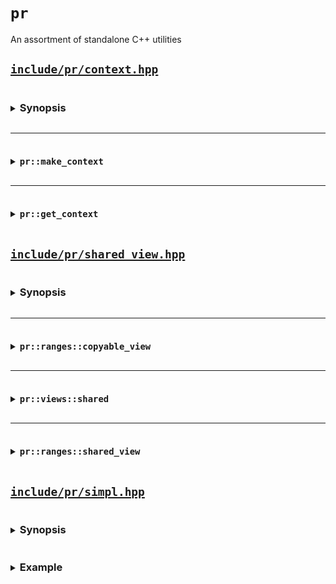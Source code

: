 # `pr`

An assortment of standalone C++ utilities

## [`include/pr/context.hpp`](include/pr/context.hpp)

<details>
<summary><h3 style="display:inline-block">Synopsis</h3></summary>

```cpp
namespace pr {

template <class T>
concept /*storable*/ = std::same_as<T, std::remove_cvref_t<T>>;

template </*storable*/ T>
inline thread_local constinit T * /*context*/ = nullptr;

template <class T>
concept /*makeable*/ =
    /*storable*/<std::remove_reference_t<T>> and not std::is_rvalue_reference_v<T>;

template <makeable_ T>
class /*provider*/ {
  using value_type = std::remove_reference_t<T>;

  // `mutable` prevents UB when `make_context` initializes a `const auto`
  [[no_unique_address]] mutable T inner_; // exposition-only
  value_type *outer_; // exposition-only

public:
  template <class... ArgsT>
    requires std::constructible_from<T, ArgsT...>
  explicit /*provider*/(ArgsT &&...args) noexcept(
      std::is_nothrow_constructible_v<T, ArgsT...>);

  /*provider*/(const /*provider*/ &) = delete;
  /*provider*/(/*provider*/ &&) = delete;

  ~/*provider*/() noexcept;
};

template </*makeable*/ T, class... ArgsT>
  requires std::constructible_from<T, ArgsT...>
[[nodiscard]] auto make_context(ArgsT &&...args) noexcept(
    std::is_nothrow_constructible_v<T, ArgsT...>) -> /*provider*/<T>;

template <class T>
concept /*gettable*/ = /*storable*/<std::remove_const_t<T>>;

template </*gettable*/ T>
[[nodiscard]] auto get_context() noexcept -> T *;

} // namespace pr
```

</details>

---

<details>
<summary><h3 style="display:inline-block"><code>pr::make_context</code></h3></summary>

```cpp
template </*makeable*/ T, class... ArgsT>
  requires std::constructible_from<T, ArgsT...>
[[nodiscard]] auto make_context(ArgsT &&...args) noexcept(
    std::is_nothrow_constructible_v<T, ArgsT...>) -> /*provider*/<T>;
```

Constructs and returns `/*provider*/<T>`, whose constructor initializes its members as if by `inner_(std::forward<ArgsT>(args)...), outer_(std::exchange(/*context*/<value_type>, std::addressof(inner_)))`. Its destructor restores `/*context*/<value_type>` to the value of `outer_`. `T` must be a cv-unqualified non-reference or lvalue-reference type, or the instantiation is ill-formed, which can result in substitution failure when the call appears in the immediate context of a template instantiation.

</details>

---

<details>
<summary><h3 style="display:inline-block"><code>pr::get_context</code></h3></summary>

```cpp
template </*gettable*/ T>
[[nodiscard]] auto get_context() noexcept -> T *;
```

Returns `/*context*/<value_type>`, whose value has been initialized by thread-local calls to `pr::make_context<value_type>(...)` or `pr::make_context<value_type &>(...)`, or `nullptr` otherwise. `T` must be an optionally const-qualified non-reference type, or the instantiation is ill-formed, which can result in substitution failure when the call appears in the immediate context of a template instantiation.

</details>

## [`include/pr/shared_view.hpp`](include/pr/shared_view.hpp)

<details>
<summary><h3 style="display:inline-block">Synopsis</h3></summary>

```cpp
namespace pr {
namespace ranges {

template <class T>
concept copyable_view = /* see description */;

template <std::ranges::viewable_range RangeT>
  requires std::is_object_v<RangeT>
class shared_view : public std::ranges::view_interface<shared_view<RangeT>> {
  std::shared_ptr<RangeT> base_; // exposition-only

public:
  shared_view() requires std::default_initializable<RangeT>;

  explicit shared_view(RangeT &&base);

  auto base() const noexcept -> RangeT &;

  auto begin() -> std::ranges::iterator_t<RangeT>;

  auto end() -> std::ranges::sentinel_t<RangeT>;
};

namespace views {

inline constexpr /* unspecified */ shared = /* unspecified*/;

} // namespace views
} // namespace ranges

namespace views = ranges::views;

} // namespace pr

template <class T>
inline constexpr bool
    std::ranges::enable_borrowed_range<pr::ranges::shared_view<T>> =
        std::ranges::enable_borrowed_range<T>;
```

</details>

---

<details>
<summary><h3 style="display:inline-block"><code>pr::ranges::copyable_view</code></h3></summary>

#### Concept

```cpp
namespace pr::ranges {

  template <class T>
  concept copyable_view =
    std::ranges::view<T> and std::copyable<T>;

}
```

The `pr::ranges::copyable_view` concept is a refinement of `std::ranges::view` for which `std::copyable` is satisfied.

</details>

---

<details>
<summary><h3 style="display:inline-block"><code>pr::views::shared</code></h3></summary>

#### Call signature

```cpp
template <std::ranges::viewable_range RangeT>
    requires /* see below */
constexpr auto shared(RangeT &&range) -> copyable_view auto;
```

Given an expression `e` of type `T`, the expression `pr::views::shared(e)` is expression-equivalent to:
- `std::views::all(e)`, if it is a well-formed expression and `std::views::all_t<T>` models `std::copyable`;
- `pr::ranges::shared_view{e}` otherwise.

</details>

---

<details>
<summary><h3 style="display:inline-block"><code>pr::ranges::shared_view</code></h3></summary>

<details>
<summary><h4 style="display:inline-block">Data members</h4></summary>

| Member object     | Definition                                                                    |
| ----------------- | ----------------------------------------------------------------------------- |
| `base_` (private) | A `std::shared_ptr` of the underlying range. (exposition-only member object*) |

</details>

<details>
<summary><h4 style="display:inline-block">Member functions</h4></summary>

#### `pr::ranges::shared_view<RangeT>::shared_view`

| <!-- -->                                                     | <!-- --> |
| ------------------------------------------------------------ | -------- |
| `shared_view() requires std::default_initializable<RangeT>;` | (1)      |
| `explicit shared_view(RangeT &&base);`                       | (2)      |

Constructs a `shared_view`.

1) Default constructor. Initializes `base_` as if by `base_(std::make_shared<RangeT>())`.
2) Initializes the underlying `base_` with `std::make_shared<RangeT>(std::move(base))`.

---

#### `pr::ranges::shared_view<RangeT>::base`

| <!-- -->                                 |
| ---------------------------------------- |
| `auto base() const noexcept -> RangeT &` |

Equivalent to `return *base_;`.

---

#### `pr::ranges::shared_view<RangeT>::begin`

| <!-- -->                                           |
| -------------------------------------------------- |
| `auto begin() -> std::ranges::iterator_t<RangeT>;` |

Equivalent to `return std::ranges::begin(*base_);`.

---

#### `pr::ranges::shared_view<RangeT>::end`

| <!-- -->                                         |
| ------------------------------------------------ |
| `auto end() -> std::ranges::iterator_t<RangeT>;` |

Equivalent to `return std::ranges::end(*base_);`.

</details>

<details>
<summary><h4 style="display:inline-block">Helper templates</h4></summary>

```cpp
template <class T>
inline constexpr bool
    std::ranges::enable_borrowed_range<pr::ranges::shared_view<T>> =
        std::ranges::enable_borrowed_range<T>;
```

This specialization of `std::ranges::enable_borrowed_range` makes `shared_view` satisfy `borrowed_range` when the underlying range satisfies it. 

</details>
</details>

## [`include/pr/simpl.hpp`](include/pr/simpl.hpp)

<details>
<summary><h3 style="display:inline-block">Synopsis</h3></summary>

```cpp
namespace pr {

struct trait_base {};

template <class T>
inline constexpr bool enable_trait = std::derived_from<T, trait_base>;

template <class T>
concept trait =
    std::is_aggregate_v<T> and std::is_empty_v<T> and enable_trait<T>;

template <class T, class Trait>
concept declares = /*is-impl*/<T> and trait<Trait>;

template <class T, class Trait>
concept implements = not /*is-impl*/<T> and
                     trait<Trait> and Trait::template enable<T>;

template <class T, class U>
concept /*different-from*/ =
    not std::same_as<std::remove_cvref_t<T>, std::remove_cvref_t<U>>;

template <class T, class Abstract, class Interface>
concept concrete =
    /*different-from*/<T, Abstract> and implements<T, Interface>;

template <class Fn, class R, class... Args>
concept /*invocable-r*/ =
    std::invocable<Fn, Args...> and
    std::convertible_to<std::invoke_result_t<Fn, Args...>, R>;

template <class Storage>
struct /*destroys*/ : trait_base {
  template <std::destructible T>
  static constexpr bool enable = true;

  template <declares</*destroys*/> T>
  static constexpr void fn(Storage &storage);

  template <implements</*destroys*/> T>
  static constexpr void fn(Storage &storage);
};

template <trait... Traits>
struct interface : trait_base {
  template <class T>
    requires(... and implements<T, Traits>)
  static constexpr bool enable = true;
};

template <std::size_t Size, std::size_t Align = alignof(void *)>
class inplace_storage;

class pointer_storage;

template <std::size_t Size, std::size_t Align = alignof(void *)>
class small_storage;

using default_storage = small_storage<sizeof(void *)>;

struct inplace_table;

struct pointer_table;

using default_table = pointer_table;

template <trait Interface, class Storage = default_storage,
          class Table = default_table>
class impl;

template <class... Traits, class Storage, class Table>
class impl<interface<Traits...>, Storage, Table> {
  using interface_type =
      interface<Traits..., /*destroys*/<Storage>>; // exposition-only

  /* unspecified */ table; // exposition-only
  Storage storage; // exposition-only

public:
  template <implements<interface_type> T, /*invocable-r*/<T> Fn>
  constexpr impl(std::in_place_type_t<T> type, Fn &&fn);

  template <implements<interface_type> T, class... Args>
    requires std::constructible_from<T, Args &&...>
  constexpr impl(std::in_place_type_t<T> type, Args &&...args);

  template <implements<interface_type> T>
  constexpr impl(T &&object);

  impl(const impl &) = delete;
  impl(impl &&) = delete;

  template <class Trait>
    requires /* see below */
  constexpr auto operator[](Trait trait) const;

  constexpr ~impl();
};

} // namespace pr
```

</details>

<details>
<summary><h3 style="display:inline-block">Example</h3></summary>

```cpp
#include <pr/simpl.hpp>

struct copy_constructs : pr::trait_base {
  template <std::copy_constructible T>
  static constexpr bool enable = true;

  template <pr::declares<copy_constructs> T>
  static constexpr auto fn(const T &object) -> T;

  template <pr::implements<copy_constructs> T>
  static constexpr auto fn(const T &object) -> T {
    return T(object);
  }
};

struct speaks : pr::trait_base {
  template <class T>
  static constexpr bool enable = requires(const T &object) {
    { object.speak() } -> std::convertible_to<std::string>;
  };

  template <pr::declares<speaks> T>
  static constexpr auto fn(const T &object) -> std::string;

  template <pr::implements<speaks> T>
  static constexpr auto fn(const T &object) -> std::string {
    return object.speak();
  }
};

class animal {
  using interface_type = pr::interface<copy_constructs, speaks>;

  pr::impl<interface_type> impl;

public:
  template <pr::concrete<animal, interface_type> T>
  constexpr animal(T &&object) : impl(std::forward<T>(object)) {}

  constexpr animal(const animal &other)
      : impl(other.impl[copy_constructs{}](other.impl)) {}

  constexpr auto speak() const -> std::string { return impl[speaks{}](impl); }
};

struct cow {
  constexpr auto speak() const { return "moo"; }
};

struct pig {
  constexpr auto speak() const { return "oink"; }
};

struct dog {
  constexpr auto speak() const { return "woof"; }
};

// compiles with -std=c++26 using [p2738]
static_assert([] {
  std::vector<animal> animals{cow{}, pig{}, dog{}};

  return animals[0].speak() == "moo" and
         animals[1].speak() == "oink" and
         animals[2].speak() == "woof";
}());
```

</details>
